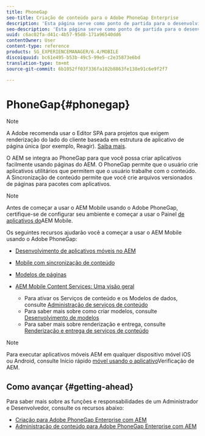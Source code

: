```yaml
---
title: PhoneGap
seo-title: Criação de conteúdo para o Adobe PhoneGap Enterprise
description: 'Esta página serve como ponto de partida para o desenvolvimento de aplicativos usando o PhoneGap Enterprise com o AEM. O AEM se integra ao PhoneGap para que você possa criar aplicativos facilmente usando páginas do AEM. O PhoneGap permite que o usuário crie aplicativos utilitários que permitem que o usuário trabalhe com o conteúdo. '
seo-description: 'Esta página serve como ponto de partida para o desenvolvimento de aplicativos usando o PhoneGap Enterprise com o AEM. O AEM se integra ao PhoneGap para que você possa criar aplicativos facilmente usando páginas do AEM. O PhoneGap permite que o usuário crie aplicativos utilitários que permitem que o usuário trabalhe com o conteúdo. '
uuid: c6ac02fa-d41c-4b57-95d8-171a96540dd6
contentOwner: User
content-type: reference
products: SG_EXPERIENCEMANAGER/6.4/MOBILE
discoiquuid: bc61e495-b53b-49c5-99e5-c2e35873e6bd
translation-type: tm+mt
source-git-commit: 6b1052ff03f336fa102b8863fe138e91c6e9f2f7

---
```



# PhoneGap{#phonegap}

>[!NOTE]
>
>A Adobe recomenda usar o Editor SPA para projetos que exigem renderização do lado do cliente baseada em estrutura de aplicativo de página única (por exemplo, Reagir). [Saiba mais](/help/sites-developing/spa-overview.md).

O AEM se integra ao PhoneGap para que você possa criar aplicativos facilmente usando páginas do AEM. O PhoneGap permite que o usuário crie aplicativos utilitários que permitem que o usuário trabalhe com o conteúdo. A Sincronização de conteúdo permite que você crie arquivos versionados de páginas para pacotes com aplicativos.

>[!NOTE]
>
>Antes de começar a usar o AEM Mobile usando o Adobe PhoneGap, certifique-se de configurar seu ambiente e começar a usar o Painel [de aplicativos do](/help/mobile/phonegap-authoring-apps.md)AEM Mobile.

Os seguintes recursos ajudarão você a começar a usar o AEM Mobile usando o Adobe PhoneGap:

* [Desenvolvimento de aplicativos móveis no AEM](/help/mobile/developing-mobile-applications.md)
* [Mobile com sincronização de conteúdo](/help/mobile/phonegap-contentsync.md)
* [Modelos de páginas](/help/mobile/phonegap-apps-arch-page-templates.md)

* [AEM Mobile Content Services: Uma visão geral](/help/mobile/develop-content-as-a-service.md)

   * Para ativar os Serviços de conteúdo e os Modelos de dados, consulte [Administração de serviços de conteúdo](/help/mobile/developing-content-services.md)
   * Para saber mais sobre como criar modelos, consulte [Desenvolvimento de modelos](/help/mobile/models-in-repository.md)
   * Para saber mais sobre renderização e entrega, consulte [Renderização e entrega de serviços de conteúdo](/help/mobile/rendering-and-delivery.md)

>[!NOTE]
>
>Para executar aplicativos móveis AEM em qualquer dispositivo móvel iOS ou Android, consulte Início rápido [móvel usando o aplicativo](/help/mobile/phonegap-mobile-quickstart.md)Verificação de AEM.

## Como avançar {#getting-ahead}

Para saber mais sobre as funções e responsabilidades de um Administrador e Desenvolvedor, consulte os recursos abaixo:

* [Criação para Adobe PhoneGap Enterprise com AEM](/help/mobile/phonegap.md)
* [Administração de conteúdo para Adobe PhoneGap Enterprise com AEM](/help/mobile/administer-phonegap.md)

